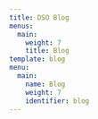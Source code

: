 ```yaml
---
title: DSO Blog
menus:
  main:
    weight: 7
    title: Blog
template: blog
menu:
  main:
    name: Blog
    weight: 7
    identifier: blog
---
```

